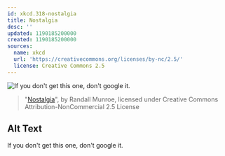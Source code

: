 ```yaml
---
id: xkcd.318-nostalgia
title: Nostalgia
desc: ''
updated: 1190185200000
created: 1190185200000
sources:
  name: xkcd
  url: 'https://creativecommons.org/licenses/by-nc/2.5/'
  license: Creative Commons 2.5
---
```

![If you don't get this one, don't google it.](https://imgs.xkcd.com/comics/nostalgia.png)
> "[Nostalgia](https://xkcd.com/318/)", by Randall Munroe, licensed under Creative Commons Attribution-NonCommercial 2.5 License

## Alt Text
If you don't get this one, don't google it.
